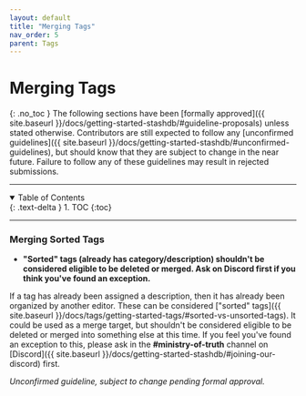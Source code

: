 ```yaml
---
layout: default
title: "Merging Tags"
nav_order: 5
parent: Tags
---
```


# **Merging Tags**
{: .no_toc }
The following sections have been [formally approved]({{ site.baseurl }}/docs/getting-started-stashdb/#guideline-proposals) unless stated otherwise. Contributors are still expected to follow any [unconfirmed guidelines]({{ site.baseurl }}/docs/getting-started-stashdb/#unconfirmed-guidelines), but should know that they are subject to change in the near future. Failure to follow any of these guidelines may result in rejected submissions.

***

<details open markdown="block">
  <summary>
    Table of Contents
  </summary>
  {: .text-delta }
1. TOC
{:toc}
</details>

***

### Merging Sorted Tags
- **"Sorted" tags (already has category/description) shouldn't be considered eligible to be deleted or merged. Ask on Discord first if you think you've found an exception.**

If a tag has already been assigned a description, then it has already been organized by another editor. These can be considered ["sorted" tags]({{ site.baseurl }}/docs/tags/getting-started-tags/#sorted-vs-unsorted-tags). It could be used as a merge target, but shouldn't be considered eligible to be deleted or merged into something else at this time. If you feel you've found an exception to this, please ask in the **#ministry-of-truth** channel on [Discord]({{ site.baseurl }}/docs/getting-started-stashdb/#joining-our-discord) first.

_Unconfirmed guideline, subject to change pending formal approval._
